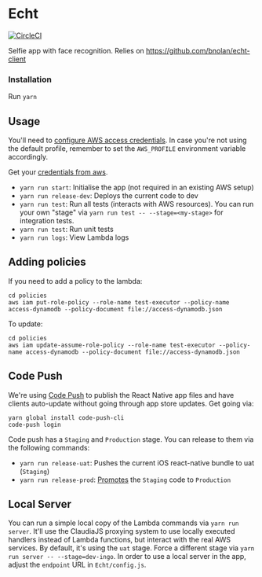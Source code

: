 # Echt

[![CircleCI](https://circleci.com/gh/bnolan/echt-server.svg?style=svg&circle-token=c21a0d12bacd0d145ec76336424d901e163d7123)](https://circleci.com/gh/bnolan/echt-server)

Selfie app with face recognition.
Relies on https://github.com/bnolan/echt-client

### Installation

Run `yarn`

## Usage

You'll need to [configure AWS access credentials](https://claudiajs.com/tutorials/installing.html). In case you're not using the default profile,
remember to set the `AWS_PROFILE` environment variable accordingly.

Get your [credentials from aws](https://942514019561.signin.aws.amazon.com/console).

 * `yarn run start`: Initialise the app (not required in an existing AWS setup)
 * `yarn run release-dev`: Deploys the current code to dev
 * `yarn run test`: Run all tests (interacts with AWS resources). You can run your own "stage" via `yarn run test -- --stage=<my-stage>` for integration tests.
 * `yarn run test`: Run unit tests
 * `yarn run logs`: View Lambda logs

## Adding policies

If you need to add a policy to the lambda:

    cd policies
    aws iam put-role-policy --role-name test-executor --policy-name access-dynamodb --policy-document file://access-dynamodb.json

To update:

    cd policies
    aws iam update-assume-role-policy --role-name test-executor --policy-name access-dynamodb --policy-document file://access-dynamodb.json

## Code Push

We're using [Code Push](http://microsoft.github.io/code-push) to publish the React Native app files
and have clients auto-update without going through app store updates. Get going via:

```
yarn global install code-push-cli
code-push login
```

Code push has a `Staging` and `Production` stage. You can release to them via the following commands:

 * `yarn run release-uat`: Pushes the current iOS react-native bundle to uat (`Staging`)
 * `yarn run release-prod`: [Promotes](http://microsoft.github.io/code-push/docs/cli.html#link-7)
   the `Staging` code to `Production`

## Local Server

You can run a simple local copy of the Lambda commands via `yarn run server`.
It'll use the ClaudiaJS proxying system to use locally executed handlers
instead of Lambda functions, but interact with the real AWS services.
By default, it's using the `uat` stage.
Force a different stage via `yarn run server -- --stage=dev-ingo`.
In order to use a local server in the app, adjust the `endpoint` URL in `Echt/config.js`.
